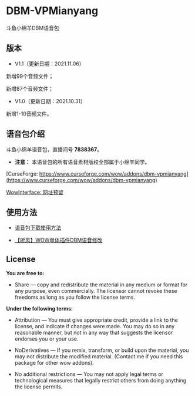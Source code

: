 # DBM-VPMianyang
斗鱼小绵羊DBM语音包


## 版本

- V1.1（更新日期：2021.11.06）

新增99个音频文件；

新增87个音频文件；


- V1.0（更新日期：2021.10.31）

新增1-10音频文件。


## 语音包介绍

斗鱼小绵羊语音包，直播间号 **7838367**。

- **注意：** 本语音包的所有语音素材版权全部属于小绵羊同学。


[CurseForge: https://www.curseforge.com/wow/addons/dbm-vpmianyang](https://www.curseforge.com/wow/addons/dbm-vpmianyang)

[WowInterface: 网址预留]()


## 使用方法

- [语音包下载使用方法](./使用方法.md)

- [【听风】WOW单体插件DBM语音修改](https://mp.weixin.qq.com/s?__biz=MzI2ODM4MTE3OA==&mid=2247484556&idx=1&sn=1aa51d880a0b4989b81dbb6807b2412f&chksm=eaf13a19dd86b30fdbaf35a615910136f15afcac8ef14c2fd0141e5e51b5734a9577c4235410&token=123884504&lang=zh_CN#rd)

## License

**You are free to:**

- Share — copy and redistribute the material in any medium or format for any purpose, even commercially.
The licensor cannot revoke these freedoms as long as you follow the license terms.

**Under the following terms:**

- Attribution — You must give appropriate credit, provide a link to the license, and indicate if changes were made. You may do so in any reasonable manner, but not in any way that suggests the licensor endorses you or your use.

- NoDerivatives — If you remix, transform, or build upon the material, you may not distribute the modified material. (Contact me if you need this package for other wow addons).

- No additional restrictions — You may not apply legal terms or technological measures that legally restrict others from doing anything the license permits.

